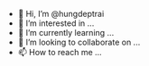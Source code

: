 - 👋 Hi, I’m @hungdeptrai
- 👀 I’m interested in ...
- 🌱 I’m currently learning ...
- 💞️ I’m looking to collaborate on ...
- 📫 How to reach me ...

<!---
hungdangcodeday/hungdangcodeday is a ✨ special ✨ repository because its `README.md` (this file) appears on your GitHub profile.
You can click the Preview link to take a look at your changes.
--->
